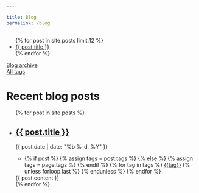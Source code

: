 ```yaml
---

title: Blog
permalink: /blog
---
```


<div class="blog__container">


<div class="blog__sidebar">
<ul>
  {% for post in site.posts limit:12 %}
  <li><a href="{{ post.url }}">{{ post.title }}</a></li>
  {% endfor %}
</ul>


<a href="/blog/archive">Blog archive</a><br>
<a href="/blog/tags">All tags</a>
</div>
<div class="blog__content">
<h1>Recent blog posts</h1>
  <ul>
  {% for post in site.posts %}
  <li class="blog__post">
   <h2><a href="{{ post.url }}">{{ post.title }}</a></h2>
  <div class="post__date">{{ post.date | date: "%b %-d, %Y" }}</div>
   <div class="post__tags">
   <ul><li>
    {% if post %}
      {% assign tags = post.tags %}
    {% else %}
      {% assign tags = page.tags %}
    {% endif %}
    {% for tag in tags %}
      <a href="/blog/tags/{{tag|slugize}}">{{tag}}</a>
      {% unless forloop.last %}&nbsp;{% endunless %}
    {% endfor %}
    </li>
    </ul>
    </div>
   
   <div class="post__content">{{ post.content }}</div>  </li>
  {% endfor %}
  </ul>

</div>
</div>